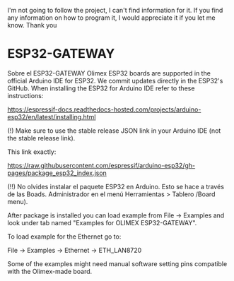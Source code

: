 I'm not going to follow the project, I can't find information for it.
If you find any information on how to program it, I would appreciate it if you let me know.
Thank you


# ESP32-GATEWAY
Sobre el ESP32-GATEWAY
Olimex ESP32 boards are supported in the official Arduino IDE for ESP32. We commit updates 
directly in the ESP32's GitHub. When installing the ESP32 for Arduino IDE refer to these 
instructions:

https://espressif-docs.readthedocs-hosted.com/projects/arduino-esp32/en/latest/installing.html

(!) Make sure to use the stable release JSON link in your Arduino IDE (not the stable 
release link).

This link exactly:

https://raw.githubusercontent.com/espressif/arduino-esp32/gh-pages/package_esp32_index.json

(!!) No olvides instalar el paquete ESP32 en Arduino. Esto se hace a través de las Boads.
Administrador en el menú Herramientas > Tablero /Board menu).


After package is installed you can load example from File -> Examples and look under tab named
"Examples for OLIMEX ESP32-GATEWAY".

To load example for the Ethernet go to:

File -> Examples -> Ethernet -> ETH_LAN8720

Some of the examples might need manual software setting pins compatible with the Olimex-made
board.
